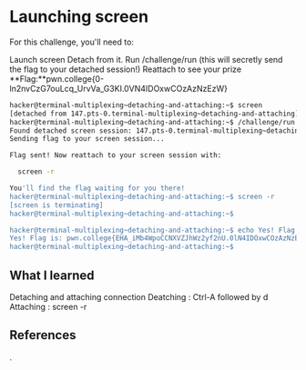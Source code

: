 # Launching screen
For this challenge, you'll need to:

Launch screen
Detach from it.
Run /challenge/run (this will secretly send the flag to your detached session!)
Reattach to see your prize
**Flag:**pwn.college{0-ln2nvCzG7ouLcq_UrvVa_G3KI.0VN4IDOxwCOzAzNzEzW}



```bash
hacker@terminal-multiplexing~detaching-and-attaching:~$ screen
[detached from 147.pts-0.terminal-multiplexing~detaching-and-attaching]
hacker@terminal-multiplexing~detaching-and-attaching:~$ /challenge/run
Found detached screen session: 147.pts-0.terminal-multiplexing~detaching-and-attaching
Sending flag to your screen session...

Flag sent! Now reattach to your screen session with:

  screen -r

You'll find the flag waiting for you there!
hacker@terminal-multiplexing~detaching-and-attaching:~$ screen -r
[screen is terminating]
hacker@terminal-multiplexing~detaching-and-attaching:~$ 

hacker@terminal-multiplexing~detaching-and-attaching:~$ echo Yes! Flag is: pwn.college{EHA_iMb4WpoCCNXVZJhWz2yf2nU.0lN4IDOxwCOzAzNzEzW}
Yes! Flag is: pwn.college{EHA_iMb4WpoCCNXVZJhWz2yf2nU.0lN4IDOxwCOzAzNzEzW}
hacker@terminal-multiplexing~detaching-and-attaching:~$


```
## What I learned
Detaching and attaching connection
Deatching : Ctrl-A followed by d
Attaching : screen -r
## References 
.